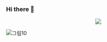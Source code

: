 ### Hi there 👋

<p align="center">
  <img src="![그림10](https://user-images.githubusercontent.com/126365187/232498333-19cd6518-a300-4403-94b3-2bb157c1e529.png)">
</p>

![그림10](https://user-images.githubusercontent.com/126365187/232498333-19cd6518-a300-4403-94b3-2bb157c1e529.png)


